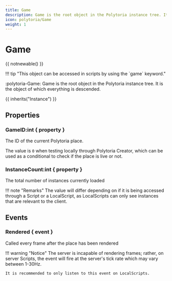 ```yaml
---
title: Game
description: Game is the root object in the Polytoria instance tree. It is the object of which everything is descended.
icon: polytoria/Game
weight: 1
---
```


# Game

{{ notnewable() }}

<div data-search-exclude markdown>
!!! tip "This object can be accessed in scripts by using the `game` keyword."
</div>

:polytoria-Game: Game is the root object in the Polytoria instance tree. It is the object of which everything is descended.

{{ inherits("Instance") }}

## Properties

### GameID:int { property }

The ID of the current Polytoria place.

The value is `0` when testing locally through Polytoria Creator, which can be used as a conditional to check if the place is live or not.

### InstanceCount:int { property }

The total number of instances currently loaded

!!! note "Remarks"
    The value will differ depending on if it is being accessed through a Script or a LocalScript, as LocalScripts can only see instances that are relevant to the client.

## Events

### Rendered { event }

Called every frame after the place has been rendered

!!! warning "Notice"
    The server is incapable of rendering frames; rather, on server Scripts, the event will fire at the server's tick rate which may vary between 1-30Hz.

    It is recommended to only listen to this event on LocalScripts.
